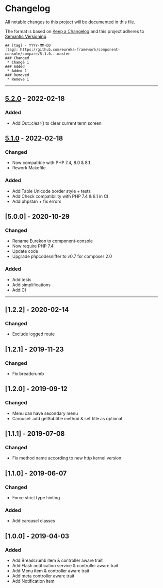 # Changelog
All notable changes to this project will be documented in this file.

The format is based on [Keep a Changelog](http://keepachangelog.com/en/1.0.0/)
and this project adheres to [Semantic Versioning](http://semver.org/spec/v2.0.0.html).

```
## [tag] - YYYY-MM-DD
[tag]: https://github.com/eureka-framework/component-console/compare/5.1.0...master
### Changed
 * Change 1
### Added
 * Added 1
### Removed
 * Remove 1
```

----

## [5.2.0] - 2022-02-18
[5.2.0]: https://github.com/eureka-framework/component-console/compare/5.1.0...5.2.0
### Added
 * Add Out::clear() to clear current term screen

## [5.1.0] - 2022-02-18
[5.1.0]: https://github.com/eureka-framework/component-console/compare/5.0.0...5.1.0
### Changed
 * Now compatible with PHP 7.4, 8.0 & 8.1
 * Rework Makefile
### Added
 * Add Table Unicode border style + tests
 * Add Check compatibility with PHP 7.4 & 8.1 in CI
 * Add phpstan + fix errors

## [5.0.0] - 2020-10-29
### Changed 
 * Rename Eurekon to component-console
 * Now require PHP 7.4
 * Update code
 * Upgrade phpcodesniffer to v0.7 for composer 2.0
### Added
 * Add tests
 * Add simplifications
 * Add CI


----

## [1.2.2] - 2020-02-14
### Changed
 * Exclude logged route
 
## [1.2.1] - 2019-11-23
### Changed
 * Fix breadcrumb

## [1.2.0] - 2019-09-12
### Changed
 * Menu can have secondary menu
 * Carousel: add getSubtitle method & set title as optional



## [1.1.1] - 2019-07-08
### Changed
 * Fix method name according to new http kernel version
 
## [1.1.0] - 2019-06-07
### Changed
 * Force strict type hinting
### Added
 * Add carousel classes



## [1.0.0] - 2019-04-03
### Added
  * Add Breadcrumb item & controller aware trait
  * Add Flash notification service & controller aware trait
  * Add Menu item & controller aware trait
  * Add meta controller aware trait
  * Add Notification item
